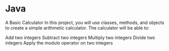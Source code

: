 # Java

A Basic Calculator
In this project, you will use classes, methods, and objects to create a simple arithmetic calculator. The calculator will be able to:

Add two integers
Subtract two integers
Multiply two integers
Divide two integers
Apply the modulo operator on two integers
